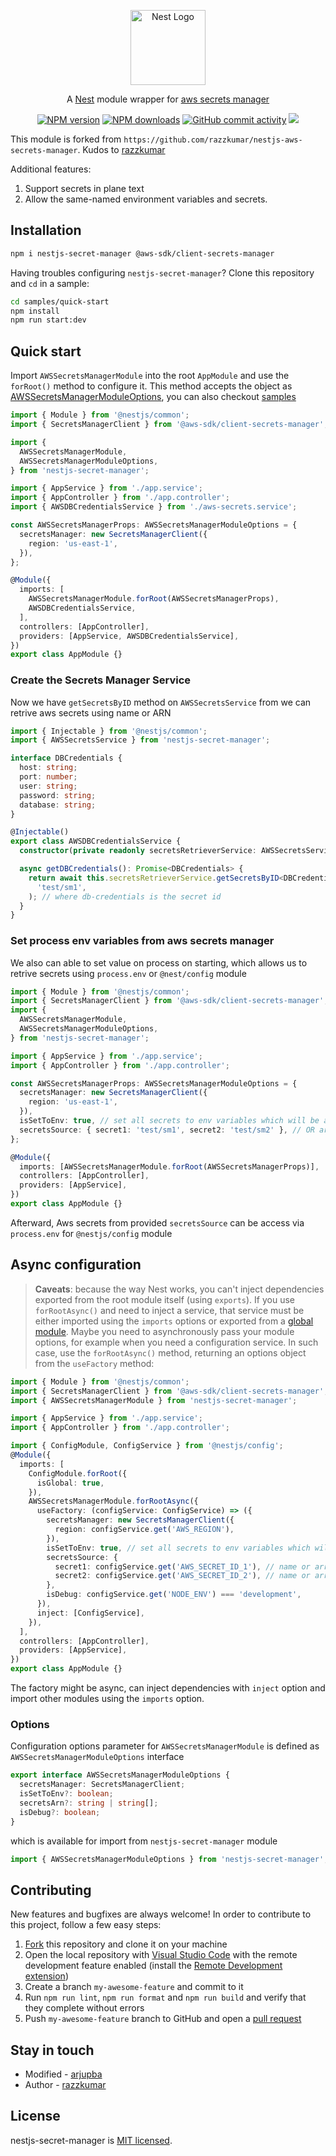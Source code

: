<p align="center">
  <a href="http://nestjs.com"><img alt="Nest Logo" src="https://nestjs.com/img/logo-small.svg" width="120" /></a>
</p>

<p align="center">
  A <a href="https://github.com/nestjs/nest" target="_blank">Nest</a> module wrapper for <a href="https://aws.amazon.com/secrets-manager/" target="_blank">aws secrets manager</a> 
</p>

<p align="center">
  <a href="https://www.npmjs.com/package/nestjs-secret-manager"><img alt="NPM version" src="https://img.shields.io/npm/v/nestjs-secret-manager.svg" /></a>
  <a href="https://www.npmjs.com/package/nestjs-secret-manager"><img alt="NPM downloads" src="https://img.shields.io/npm/dw/nestjs-secret-manager.svg" /></a>
  <a href="https://github.com/arjupba/nestjs-secret-manager/pulse"><img alt="GitHub commit activity" src="https://img.shields.io/github/commit-activity/m/arjupba/nestjs-secret-manager"></a>
  <a href="https://github.com/arjupba/nestjs-secret-manager/graphs/contributors" alt="Contributors"><img src="https://img.shields.io/github/contributors/arjupba/nestjs-secret-manager" /></a>
  <!-- <a href="https://paypal.me/arjupba" target="_blank"><img src="https://img.shields.io/badge/Donate-PayPal-ff3f59.svg"/></a> -->
</p>

This module is forked from `https://github.com/razzkumar/nestjs-aws-secrets-manager`. Kudos to [razzkumar](mailto::razzkumar.dev@gmail.com)

Additional features:

1. Support secrets in plane text
2. Allow the same-named environment variables and secrets.

## Installation

```bash
npm i nestjs-secret-manager @aws-sdk/client-secrets-manager
```

Having troubles configuring `nestjs-secret-manager`? Clone this repository and `cd` in a sample:

```bash
cd samples/quick-start
npm install
npm run start:dev
```

## Quick start

Import `AWSSecretsManagerModule` into the root `AppModule` and use the `forRoot()` method to configure it. This method accepts the object as [AWSSecretsManagerModuleOptions](https://github.com/arjupba/nestjs-secret-manager#options), you can also checkout [samples](https://github.com/arjupba/nestjs-secret-manager/tree/main/samples)

```typescript
import { Module } from '@nestjs/common';
import { SecretsManagerClient } from '@aws-sdk/client-secrets-manager';

import {
  AWSSecretsManagerModule,
  AWSSecretsManagerModuleOptions,
} from 'nestjs-secret-manager';

import { AppService } from './app.service';
import { AppController } from './app.controller';
import { AWSDBCredentialsService } from './aws-secrets.service';

const AWSSecretsManagerProps: AWSSecretsManagerModuleOptions = {
  secretsManager: new SecretsManagerClient({
    region: 'us-east-1',
  }),
};

@Module({
  imports: [
    AWSSecretsManagerModule.forRoot(AWSSecretsManagerProps),
    AWSDBCredentialsService,
  ],
  controllers: [AppController],
  providers: [AppService, AWSDBCredentialsService],
})
export class AppModule {}
```

### Create the Secrets Manager Service

Now we have `getSecretsByID` method on `AWSSecretsService` from we can retrive aws secrets using name or ARN

```typescript
import { Injectable } from '@nestjs/common';
import { AWSSecretsService } from 'nestjs-secret-manager';

interface DBCredentials {
  host: string;
  port: number;
  user: string;
  password: string;
  database: string;
}

@Injectable()
export class AWSDBCredentialsService {
  constructor(private readonly secretsRetrieverService: AWSSecretsService) {}

  async getDBCredentials(): Promise<DBCredentials> {
    return await this.secretsRetrieverService.getSecretsByID<DBCredentials>(
      'test/sm1',
    ); // where db-credentials is the secret id
  }
}
```

### Set process env variables from aws secrets manager

We also can able to set value on process on starting, which allows us to retrive secrets using `process.env` or `@nest/config` module

```typescript
import { Module } from '@nestjs/common';
import { SecretsManagerClient } from '@aws-sdk/client-secrets-manager';
import {
  AWSSecretsManagerModule,
  AWSSecretsManagerModuleOptions,
} from 'nestjs-secret-manager';

import { AppService } from './app.service';
import { AppController } from './app.controller';

const AWSSecretsManagerProps: AWSSecretsManagerModuleOptions = {
  secretsManager: new SecretsManagerClient({
    region: 'us-east-1',
  }),
  isSetToEnv: true, // set all secrets to env variables which will be available in process.env or @nest/config module
  secretsSource: { secret1: 'test/sm1', secret2: 'test/sm2' }, // OR array or secrets name or ARN  [ "db/prod/config" ,"app/prod/config"],
};

@Module({
  imports: [AWSSecretsManagerModule.forRoot(AWSSecretsManagerProps)],
  controllers: [AppController],
  providers: [AppService],
})
export class AppModule {}
```

Afterward, Aws secrets from provided `secretsSource` can be access via `process.env` for `@nestjs/config` module

## Async configuration

> **Caveats**: because the way Nest works, you can't inject dependencies exported from the root module itself (using `exports`). If you use `forRootAsync()` and need to inject a service, that service must be either imported using the `imports` options or exported from a [global module](https://docs.nestjs.com/modules#global-modules).
> Maybe you need to asynchronously pass your module options, for example when you need a configuration service. In such case, use the `forRootAsync()` method, returning an options object from the `useFactory` method:

```typescript
import { Module } from '@nestjs/common';
import { SecretsManagerClient } from '@aws-sdk/client-secrets-manager';
import { AWSSecretsManagerModule } from 'nestjs-secret-manager';

import { AppService } from './app.service';
import { AppController } from './app.controller';

import { ConfigModule, ConfigService } from '@nestjs/config';
@Module({
  imports: [
    ConfigModule.forRoot({
      isGlobal: true,
    }),
    AWSSecretsManagerModule.forRootAsync({
      useFactory: (configService: ConfigService) => ({
        secretsManager: new SecretsManagerClient({
          region: configService.get('AWS_REGION'),
        }),
        isSetToEnv: true, // set all secrets to env variables which will be available in process.env or @nest/config module
        secretsSource: {
          secret1: configService.get('AWS_SECRET_ID_1'), // name or array of secret names
          secret2: configService.get('AWS_SECRET_ID_2'), // name or array of secret names
        },
        isDebug: configService.get('NODE_ENV') === 'development',
      }),
      inject: [ConfigService],
    }),
  ],
  controllers: [AppController],
  providers: [AppService],
})
export class AppModule {}
```

The factory might be async, can inject dependencies with `inject` option and import other modules using the `imports` option.

### Options

Configuration options parameter for `AWSSecretsManagerModule` is defined as `AWSSecretsManagerModuleOptions` interface

```typescript
export interface AWSSecretsManagerModuleOptions {
  secretsManager: SecretsManagerClient;
  isSetToEnv?: boolean;
  secretsArn?: string | string[];
  isDebug?: boolean;
}
```

which is available for import from `nestjs-secret-manager` module

```typescript
import { AWSSecretsManagerModuleOptions } from 'nestjs-secret-manager';
```

## Contributing

New features and bugfixes are always welcome! In order to contribute to this project, follow a few easy steps:

<!-- <p align="center"> -->
<!--   <a href="https://paypal.me/arjupba" target="_blank"><img src="https://img.shields.io/badge/Donate-PayPal-ff3f59.svg"/></a> -->
<!-- </p> -->

1. [Fork](https://help.github.com/en/github/getting-started-with-github/fork-a-repo) this repository and clone it on your machine
2. Open the local repository with [Visual Studio Code](https://code.visualstudio.com/) with the remote development feature enabled (install the [Remote Development extension](https://marketplace.visualstudio.com/items?itemName=ms-vscode-remote.vscode-remote-extensionpack))
3. Create a branch `my-awesome-feature` and commit to it
4. Run `npm run lint`, `npm run format` and `npm run build` and verify that they complete without errors
5. Push `my-awesome-feature` branch to GitHub and open a [pull request](https://help.github.com/en/github/collaborating-with-issues-and-pull-requests/about-pull-requests)

## Stay in touch

- Modified - [arjupba](mailto::arjupba@gmail.com)
- Author - [razzkumar](mailto::razzkumar.dev@gmail.com)

## License

nestjs-secret-manager is [MIT licensed](LICENSE).
